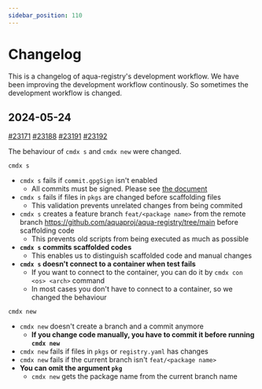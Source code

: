 ```yaml
---
sidebar_position: 110
---
```


# Changelog

This is a changelog of aqua-registry's development workflow.
We have been improving the development workflow continously.
So sometimes the development workflow is changed.

## 2024-05-24

[#23171](https://github.com/aquaproj/aqua-registry/pull/23171) [#23188](https://github.com/aquaproj/aqua-registry/pull/23188) [#23191](https://github.com/aquaproj/aqua-registry/pull/23191) [#23192](https://github.com/aquaproj/aqua-registry/pull/23192)

The behaviour of `cmdx s` and `cmdx new` were changed.

`cmdx s`

- `cmdx s` fails if `commit.gpgSign` isn't enabled
  - All commits must be signed. Please see [the document](https://github.com/suzuki-shunsuke/oss-contribution-guide/blob/main/docs/commit-signing.md)
- `cmdx s` fails if files in `pkgs` are changed before scaffolding files
  - This validation prevents unrelated changes from being commited
- `cmdx s` creates a feature branch `feat/<package name>` from the remote branch https://github.com/aquaproj/aqua-registry/tree/main before scaffolding code
  - This prevents old scripts from being executed as much as possible
- **`cmdx s` commits scaffolded codes**
  - This enables us to distinguish scaffolded code and manual changes
- **`cmdx s` doesn't connect to a container when test fails**
  - If you want to connect to the container, you can do it by `cmdx con <os> <arch>` command
  - In most cases you don't have to connect to a container, so we changed the behaviour

`cmdx new`

- `cmdx new` doesn't create a branch and a commit anymore
  - **If you change code manually, you have to commit it before running `cmdx new`**
- `cmdx new` fails if files in `pkgs` or `registry.yaml` has changes
- `cmdx new` fails if the current branch isn't `feat/<package name>`
- **You can omit the argument `pkg`**
  - `cmdx new` gets the package name from the current branch name
